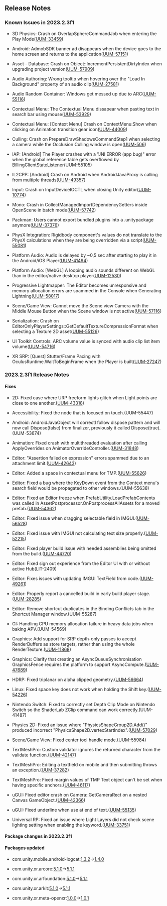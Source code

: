 ## Release Notes

### Known Issues in 2023.2.3f1

-   3D Physics: Crash on OverlapSphereCommandJob when entering the Play Mode([UUM-33459](https://issuetracker.unity3d.com/issues/crash-on-overlapspherecommandjob-when-entering-the-play-mode))

-   Android: AdmobSDK banner ad disappears when the device goes to the home screen and returns to the application([UUM-57151](https://issuetracker.unity3d.com/issues/android-admobsdk-banner-ad-disappears-when-the-device-goes-to-the-home-screen-and-returns-to-the-application))

-   Asset - Database: Crash on Object::IncrementPersistentDirtyIndex when upgrading project version([UUM-57909](https://issuetracker.unity3d.com/issues/crash-on-object-incrementpersistentdirtyindex-when-upgrading-project-version))

-   Audio Authoring: Wrong tooltip when hovering over the \"Load In Background\" property of an audio clip([UUM-27581](https://issuetracker.unity3d.com/issues/wrong-tooltip-when-hovering-over-the-load-in-background-property-of-an-audio-clip))

-   Audio Random Container: Windows get messed up due to ARC([UUM-55116](https://issuetracker.unity3d.com/issues/windows-get-messed-up-due-to-arc))

-   Contextual Menu: The Contextual Menu dissapear when pasting text in search bar using mouse([UUM-53929](https://issuetracker.unity3d.com/issues/the-contextual-menu-dissapear-when-pasting-text-in-search-bar-using-mouse))

-   Contextual Menu: \[Context Menu\] Crash on ContextMenu:Show when clicking on Animation transition gear icon([UUM-44009](https://issuetracker.unity3d.com/issues/context-menu-crash-on-contextmenu-show-when-clicking-on-animation-transition-gear-icon))

-   Culling: Crash on PrepareDrawShadowsCommandStep1 when selecting a camera while the Occlusion Culling window is open([UUM-506](https://issuetracker.unity3d.com/issues/crash-on-preparedrawshadowscommandstep1-when-selecting-a-camera-while-the-occlusion-culling-window-is-open))

-   IAP: \[Android\] The Player crashes with a \"JNI ERROR (app bug)\" error when the global reference table gets overflowed by BillingClientStateListener([UUM-55105](https://issuetracker.unity3d.com/issues/android-the-player-crashes-with-a-jni-error-app-bug-error-when-the-global-reference-table-gets-overflowed-by-billingclientstatelistener))

-   IL2CPP: \[Android\] Crash on Android when AndroidJavaProxy is calling from multiple threads([UUM-49357](https://issuetracker.unity3d.com/issues/android-crash-on-android-when-androidjavaproxy-is-calling-from-multiple-threads))

-   Input: Crash on InputDeviceIOCTL when closing Unity editor([UUM-10774](https://issuetracker.unity3d.com/issues/crash-on-inputdeviceioctl-when-closing-unity-editor))

-   Mono: Crash in CollectManagedImportDependencyGetters inside OpenScene in batch mode([UUM-57742](https://issuetracker.unity3d.com/issues/crash-in-collectmanagedimportdependencygetters-inside-openscene-in-batch-mode))

-   Packman: Users cannot export bundled plugins into a .unitypackage anymore([UUM-37376](https://issuetracker.unity3d.com/issues/console-error-error-while-exporting-package-no-assets-to-export-only-folders-did-you-mean-to-use-exportpackageoptions-dot-recurse-when-trying-to-export-a-bundle-file-as-a-package))

-   PhysX Integration: Rigidbody component\'s values do not translate to the PhysX calculations when they are being overridden via a script([UUM-55081](https://issuetracker.unity3d.com/issues/rigidbody-components-values-do-not-translate-to-the-physx-calculations-when-they-are-being-overridden-via-a-script))

-   Platform Audio: Audio is delayed by \~0,5 sec after starting to play it in the Android/iOS Player([UUM-41494](https://issuetracker.unity3d.com/issues/audio-is-delayed-by-05-sec-after-starting-to-play-it-in-the-android-slash-ios-player))

-   Platform Audio: \[WebGL\] A looping audio sounds different on WebGL than in the editor/native desktop player([UUM-12530](https://issuetracker.unity3d.com/issues/webgl-a-looping-audio-sounds-different-on-webgl-than-in-the-editor-slash-native-desktop-player))

-   Progressive Lightmapper: The Editor becomes unresponsive and memory allocation errors are spammed in the Console when Generating Lightning([UUM-58017](https://issuetracker.unity3d.com/issues/the-editor-becomes-unresponsive-and-memory-allocation-errors-are-spammed-in-the-console-when-generating-lightning))

-   Scene/Game View: Cannot move the Scene view Camera with the Middle Mouse Button when the Scene window is not active([UUM-57116](https://issuetracker.unity3d.com/issues/cannot-move-the-scene-view-camera-with-the-middle-mouse-button-when-the-scene-window-is-not-active))

-   Serialization: Crash on EditorOnlyPlayerSettings::GetDefaultTextureCompressionFormat when selecting a Texture 2D asset([UUM-55126](https://issuetracker.unity3d.com/issues/crash-on-editoronlyplayersettings-getdefaulttexturecompressionformat-when-selecting-a-texture-2d-asset))

-   UI Toolkit Controls: ARC volume value is synced with audio clip list item volume([UUM-54716](https://issuetracker.unity3d.com/issues/arc-volume-value-is-synced-with-audio-clip-list-item-volume))

-   XR SRP: \[Quest\] Stutter/Frame Pacing with OculusRuntime.WaitToBeginFrame when the Player is built([UUM-27247](https://issuetracker.unity3d.com/issues/quest-stutter-slash-frame-pacing-with-oculusruntime-dot-waittobeginframe-when-the-player-is-built))

### 2023.2.3f1 Release Notes

#### Fixes

-   2D: Fixed case where URP freeform lights glitch when Light points are close to one another.([UUM-43318](https://issuetracker.unity3d.com/issues/urp-freeform-lights-glitch-when-light-points-are-close-to-one-another))

-   Accessibility: Fixed the node that is focused on touch.(UUM-55447)

-   Android: AndroidJavaObject will correctl follow dispose pattern and will now call Dispose(false) from finalizer, previously it called Dispose(true).(UUM-53674)

-   Animation: Fixed crash with multithreaded evaluation after calling ApplyOverrides on AnimatorOverrideController.([UUM-31848](https://issuetracker.unity3d.com/issues/editor-crashes-on-mono-jit-runtime-invoke-when-entering-the-play-mode))

-   Editor: \"Assertion failed on expression\" errors spammed due to an attachment limit.([UUM-42643](https://issuetracker.unity3d.com/issues/assertion-failed-on-expression-errors-spammed-due-to-an-attachment-limit))

-   Editor: Added a space in contextual menu for TMP.([UUM-55626](https://issuetracker.unity3d.com/issues/contextual-menus-fontasset-instead-of-font-asset))

-   Editor: Fixed a bug where the KeyDown event from the Context menu\'s search field would be propagated to other windows.(UUM-55638)

-   Editor: Fixed an Editor freeze when PrefabUtility.LoadPrefabContents was called in AssetPostprocessor.OnPostprocessAllAssets for a moved prefab.([UUM-54362](https://issuetracker.unity3d.com/issues/editor-freezes-when-prefabutility-dot-loadprefabcontents-is-called-in-assetpostprocessor-dot-onpostprocessallassets-for-a-moved-prefab))

-   Editor: Fixed issue when dragging selectable field in IMGUI.([UUM-56528](https://issuetracker.unity3d.com/issues/about-unity-expanded-version-info-can-be-moved-with-cursor))

-   Editor: Fixed issue with IMGUI not calculating text size properly.([UUM-52215](https://issuetracker.unity3d.com/issues/text-in-the-inspector-window-appears-with-missing-spaces-when-using-guistyle-dot-calcsize-and-inspecting-a-file-in-the-inspector-window))

-   Editor: Fixed player build issue with needed assemblies being omitted from the build.([UUM-44770](https://issuetracker.unity3d.com/issues/c-number-script-component-from-a-package-is-missing-when-it-is-attached-to-a-loaded-prefab-in-a-standalone-player))

-   Editor: Fixed sign out experience from the Editor UI with or without active Hub(LIT-2409)

-   Editor: Fixes issues with updating IMGUI TextField from code.([UUM-49261](https://issuetracker.unity3d.com/issues/argumentoutofrangeexception-specified-argument-was-out-of-the-range-of-valid-values-dot-is-thrown-when-using-unityengine-dot-texteditor))

-   Editor: Properly report a cancelled build in early build player stage.([UUM-28285](https://issuetracker.unity3d.com/issues/error-building-player-because-scripts-had-compiler-errors-is-thrown-when-the-build-is-canceled))

-   Editor: Remove shortcut duplicates in the Binding Conflicts tab in the Shortcut Manager window.(UUM-55287)

-   GI: Handling CPU memory allocation failure in heavy data jobs when baking APV.(UUM-54569)

-   Graphics: Add support for SRP depth-only passes to accept RenderBuffers as store targets, rather than using the whole RenderTexture.([UUM-11868](https://issuetracker.unity3d.com/issues/crash-on-gfxdevice-setrendertargets-when-opening-project))

-   Graphics: Clarify that creating an AsyncQueueSynchronisation GraphicsFence requires the platform to support AsyncCompute.([UUM-47689](https://issuetracker.unity3d.com/issues/notsupportedexception-cannot-determine-if-this-graphicsfence-has-passed-as-this-platform-has-not-implemented-graphicsfences-dot-is-thrown-when-using-graphicsfence))

-   HDRP: Fixed triplanar on alpha clipped geometry.([UUM-56664](https://issuetracker.unity3d.com/issues/hdrp-alpha-channel-doesnt-mapped-properly-with-triplanar))

-   Linux: Fixed space key does not work when holding the Shift key.([UUM-54226](https://issuetracker.unity3d.com/issues/linux-input-the-space-key-does-not-work-when-holding-the-shift-key))

-   Nintendo Switch: Fixed to correctly set Depth Clip Mode on Nintendo Switch so the ShaderLab ZClip command can work correctly.(UUM-41487)

-   Physics 2D: Fixed an issue where \"PhysicsShapeGroup2D.Add()\" produced incorrect \"PhysicsShape2D.vertexStartIndex\".([UUM-57029](https://issuetracker.unity3d.com/issues/physicsshapegroup2d-dot-add-incorrectly-merges-shape-start-vertex))

-   Scene/Game View: Fixed center tool handle mode.([UUM-55984](https://issuetracker.unity3d.com/issues/the-center-tool-handle-position-option-works-the-same-as-the-pivot-option-when-trying-to-attach-go-to-another-go))

-   TextMeshPro: Custom validator ignores the returned character from the validate function.([UUM-42147](https://issuetracker.unity3d.com/issues/textmeshpro-written-text-in-input-field-gets-deleted-when-inserting-text-on-a-mobile-device-if-using-validators))

-   TextMeshPro: Editing a textfield on mobile and then submitting throws an exception.([UUM-37282](https://issuetracker.unity3d.com/issues/android-tmp-inputfield-throws-an-exception-upon-submit))

-   TextMeshPro: Fixed margin values of TMP Text object can\'t be set when having specific anchors.([UUM-46117](https://issuetracker.unity3d.com/issues/margins-values-of-the-textmeshpro-text-gameobject-cant-be-set-when-having-anchors-of-rect-transform-set-to-specific-values))

-   uGUI: Fixed editor crash on Camera::GetCameraRect on a nested Canvas GameObject.([UUM-42366](https://issuetracker.unity3d.com/issues/editor-crashes-on-camera-getcamerarect-when-calling-renderingdisplaysize-on-a-nested-canvas-gameobject))

-   uGUI: Fixed underline when use at end of text.([UUM-55135](https://issuetracker.unity3d.com/issues/text-is-missing-an-underline-when-tmp-private-does-not-set-the-vertexcount-correctly))

-   Universal RP: Fixed an issue where Light Layers did not check scene lighting setting when enabling the keyword.([UUM-33751](https://issuetracker.unity3d.com/issues/gameobjects-that-do-not-have-the-default-light-layer-selected-are-dark-when-scene-lighting-is-off))

#### Package changes in 2023.2.3f1

#### Packages updated

-   com.unity.mobile.android-logcat:[1.3.2](https://docs.unity3d.com/Packages/com.unity.mobile.android-logcat@1.3//changelog/CHANGELOG.html)&#x2192;[1.4.0](https://docs.unity3d.com/Packages/com.unity.mobile.android-logcat@1.4//changelog/CHANGELOG.html)

-   com.unity.xr.arcore:[5.1.0](https://docs.unity3d.com/Packages/com.unity.xr.arcore@5.1//changelog/CHANGELOG.html)&#x2192;[5.1.1](https://docs.unity3d.com/Packages/com.unity.xr.arcore@5.1//changelog/CHANGELOG.html)

-   com.unity.xr.arfoundation:[5.1.0](https://docs.unity3d.com/Packages/com.unity.xr.arfoundation@5.1//changelog/CHANGELOG.html)&#x2192;[5.1.1](https://docs.unity3d.com/Packages/com.unity.xr.arfoundation@5.1//changelog/CHANGELOG.html)

-   com.unity.xr.arkit:[5.1.0](https://docs.unity3d.com/Packages/com.unity.xr.arkit@5.1//changelog/CHANGELOG.html)&#x2192;[5.1.1](https://docs.unity3d.com/Packages/com.unity.xr.arkit@5.1//changelog/CHANGELOG.html)

-   com.unity.xr.meta-openxr:[1.0.0](https://docs.unity3d.com/Packages/com.unity.xr.meta-openxr@1.0//changelog/CHANGELOG.html)&#x2192;[1.0.1](https://docs.unity3d.com/Packages/com.unity.xr.meta-openxr@1.0//changelog/CHANGELOG.html)
